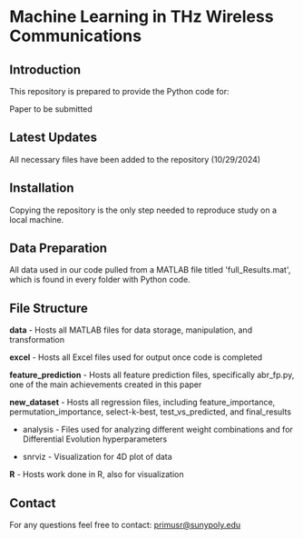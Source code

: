 # Machine Learning in THz Wireless Communications

## Introduction
This repository is prepared to provide the Python code for:

Paper to be submitted

## Latest Updates
All necessary files have been added to the repository (10/29/2024)

## Installation
Copying the repository is the only step needed to reproduce study on a local machine.

## Data Preparation
All data used in our code pulled from a MATLAB file titled 'full_Results.mat', which is found in every folder with Python code.

## File Structure
**data** - Hosts all MATLAB files for data storage, manipulation, and transformation

**excel** - Hosts all Excel files used for output once code is completed

**feature_prediction** - Hosts all feature prediction files, specifically abr_fp.py, one of the main achievements created in this paper

**new_dataset** - Hosts all regression files, including feature_importance, permutation_importance, select-k-best, test_vs_predicted, and final_results

- analysis - Files used for analyzing different weight combinations and for Differential Evolution hyperparameters
  
- snrviz - Visualization for 4D plot of data
  
**R** - Hosts work done in R, also for visualization

## Contact
For any questions feel free to contact:
primusr@sunypoly.edu

